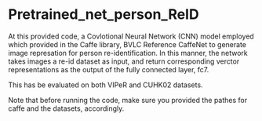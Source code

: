 # Pretrained_net_person_ReID
At this provided code, a Covlotional Neural Network (CNN) model employed which provided in the Caffe library, BVLC Reference CaffeNet to generate image represation for person re-identification. In this manner, the network takes images a re-id dataset as input, and return corresponding verctor representations as the output of the fully connected layer, fc7. 

This has be evaluated on both VIPeR and CUHK02 datasets. 

Note that before running the code, make sure you provided the pathes for caffe and the datasets, accordingly. 


